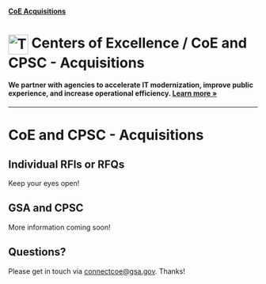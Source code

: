 #### [CoE Acquisitions](https://github.com/GSA/coe-acquisitions)

<h1><img src="https://coe.gsa.gov/img/coe-logomark.svg" width="40px" align="top" alt="The Centers of Excellence Logo"> Centers of Excellence / CoE and CPSC - Acquisitions</h1>

#### We partner with agencies to accelerate IT modernization, improve public experience, and increase operational efficiency. [Learn more »](https://coe.gsa.gov/about/)

---

# CoE and CPSC - Acquisitions

## Individual RFIs or RFQs

Keep your eyes open!

## GSA and CPSC

More information coming soon!

## Questions?

Please get in touch via connectcoe@gsa.gov. Thanks!
